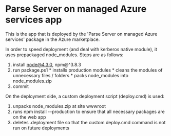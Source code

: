 # Parse Server on managed Azure services app

This is the app that is deployed by the 'Parse Server on managed Azure services' package in the Azure marketplace.

In order to speed deployment (and deal with kerberos native module), it uses prepackaged node_modules.  Steps are as follows:
  1. install node@4.3.0, npm@^3.8.3
  2. run package.ps1
    * installs production modules
    * cleans the modules of unnecessary files / folders
    * packs node_modules into node_modules.zip
  3. commit
  
On the deployment side, a custom deployment script (deploy.cmd) is used:
  1. unpacks node_modules.zip at site wwwroot
  2. runs npm install --production to ensure that all necessary packages are on the web app
  3. deletes .deployment file so that the custom deploy.cmd command is not run on future deployments


